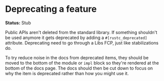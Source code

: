# Deprecating a feature

**Status:** Stub

Public APIs aren't deleted from the standard library. If something shouldn't be used anymore it gets deprecated by adding a `#[rustc_deprecated]` attribute. Deprecating need to go through a Libs FCP, just like stabilizations do.

To try reduce noise in the docs from deprecated items, they should be moved to the bottom of the module or `impl` block so they're rendered at the bottom of the docs page. The docs should then be cut down to focus on why the item is deprecated rather than how you might use it.
